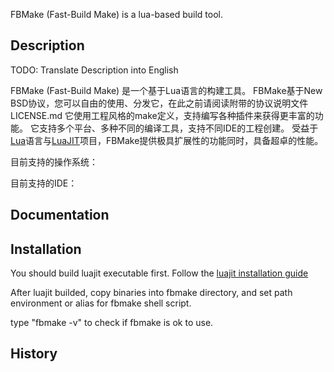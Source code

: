FBMake (Fast-Build Make) is a lua-based build tool.

Description
-----------
TODO: Translate Description into English

FBMake (Fast-Build Make) 是一个基于Lua语言的构建工具。
FBMake基于New BSD协议，您可以自由的使用、分发它，在此之前请阅读附带的协议说明文件LICENSE.md
它使用工程风格的make定义，支持编写各种插件来获得更丰富的功能。
它支持多个平台、多种不同的编译工具，支持不同IDE的工程创建。
受益于[Lua](www.lua.org)语言与[LuaJIT](www.luajit.org)项目，FBMake提供极具扩展性的功能同时，具备超卓的性能。


目前支持的操作系统：


目前支持的IDE：


Documentation
-------------


Installation
------------

You should build luajit executable first.
Follow the [luajit installation guide](http://luajit.org/install.html)

After luajit builded, copy binaries into fbmake directory, and set path environment or alias for fbmake shell script.

type "fbmake -v" to check if fbmake is ok to use.

History
-------
